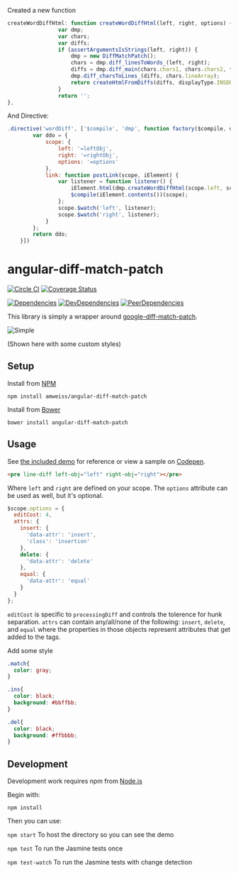 
Created a new function


```javascript
createWordDiffHtml: function createWordDiffHtml(left, right, options) {
				var dmp;
				var chars;
				var diffs;
				if (assertArgumentsIsStrings(left, right)) {
					dmp = new DiffMatchPatch();
					chars = dmp.diff_linesToWords_(left, right);
					diffs = dmp.diff_main(chars.chars1, chars.chars2, false);
					dmp.diff_charsToLines_(diffs, chars.lineArray);
					return createHtmlFromDiffs(diffs, displayType.INSDEL, options);
				}
				return '';
},
```
And Directive:
```javascript
.directive('wordDiff', ['$compile', 'dmp', function factory($compile, dmp) {
		var ddo = {
			scope: {
				left: '=leftObj',
				right: '=rightObj',
				options: '=options'
			},
			link: function postLink(scope, iElement) {
				var listener = function listener() {
					iElement.html(dmp.createWordDiffHtml(scope.left, scope.right, scope.options));
					$compile(iElement.contents())(scope);
				};
				scope.$watch('left', listener);
				scope.$watch('right', listener);
			}
		};
		return ddo;
	}])
```




angular-diff-match-patch
========================
[![Circle CI](https://circleci.com/gh/amweiss/angular-diff-match-patch.svg?style=svg)](https://circleci.com/gh/amweiss/angular-diff-match-patch) [![Coverage Status](https://coveralls.io/repos/github/amweiss/angular-diff-match-patch/badge.svg?branch=master)](https://coveralls.io/github/amweiss/angular-diff-match-patch?branch=master)

[![Dependencies](https://david-dm.org/amweiss/angular-diff-match-patch.svg)](https://david-dm.org/amweiss/angular-diff-match-patch/#info=dependencies&view=table) [![DevDependencies](https://david-dm.org/amweiss/angular-diff-match-patch/dev-status.svg)](https://david-dm.org/amweiss/angular-diff-match-patch/#info=devDependencies&view=table) [![PeerDependencies](https://david-dm.org/amweiss/angular-diff-match-patch/peer-status.svg)](https://david-dm.org/amweiss/angular-diff-match-patch/#info=peerDependencies&view=table)

This library is simply a wrapper around [google-diff-match-patch](https://code.google.com/p/google-diff-match-patch/).

![Simple](http://amweiss.github.io/angular-diff-match-patch/simple.png)

(Shown here with some custom styles)

Setup
-----

Install from [NPM](http://npmjs.com)

`npm install amweiss/angular-diff-match-patch`

Install from [Bower](http://bower.io/)

`bower install angular-diff-match-patch`

Usage
-----

See [the included demo](http://amweiss.github.io/angular-diff-match-patch/) for reference or view a sample on [Codepen](http://codepen.io/amweiss/pen/grXNPm).

```html
<pre line-diff left-obj="left" right-obj="right"></pre>
```

Where `left` and `right` are defined on your scope.  The `options` attribute can be used as well, but it's optional.

```javascript
$scope.options = {
  editCost: 4,
  attrs: {
    insert: {
      'data-attr': 'insert',
      'class': 'insertion'
    },
    delete: {
      'data-attr': 'delete'
    },
    equal: {
      'data-attr': 'equal'
    }
  }
};
```

`editCost` is specific to `processingDiff` and controls the tolerence for hunk separation.  `attrs` can contain any/all/none of the following: `insert`, `delete`, and `equal` where the properties in those objects represent attributes that get added to the tags.

Add some style
```css
.match{
  color: gray;
}

.ins{
  color: black;
  background: #bbffbb;
}

.del{
  color: black;
  background: #ffbbbb;
}
```

Development
-----

Development work requires npm from [Node.js](http://nodejs.org/)

Begin with:

`npm install`

Then you can use:

`npm start` To host the directory so you can see the demo

`npm test` To run the Jasmine tests once

`npm test-watch` To run the Jasmine tests with change detection

